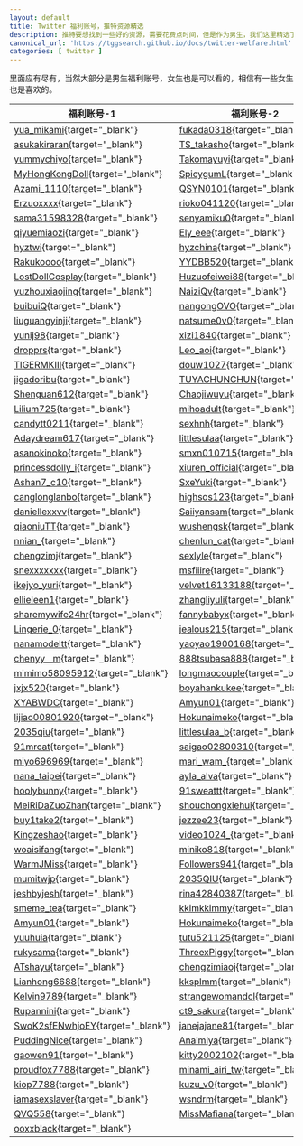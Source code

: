 ```yaml
---
layout: default
title: Twitter 福利账号，推特资源精选
description: 推特要想找到一些好的资源，需要花费点时间，但是作为男生，我们这里精选了一批男生福利账号，当然不仅仅是黄推账号了，我们还有各种其他的福利账号。
canonical_url: 'https://tggsearch.github.io/docs/twitter-welfare.html'
categories: [ twitter ]
---
```

里面应有尽有，当然大部分是男生福利账号，女生也是可以看的，相信有一些女生也是喜欢的。

| 福利账号-1     | 福利账号-2 | 
|---|---|
| [yua_mikami](./302.html?target=https://twitter.com/yua_mikami){target="_blank"} | [fukada0318](./302.html?target=https://twitter.com/fukada0318){target="_blank"} | 
| [asukakiraran](./302.html?target=https://twitter.com/asukakiraran){target="_blank"} | [TS_takasho](./302.html?target=https://twitter.com/TS_takasho){target="_blank"} | 
| [yummychiyo](./302.html?target=https://twitter.com/yummychiyo){target="_blank"} | [Takomayuyi](./302.html?target=https://twitter.com/Takomayuyi){target="_blank"} | 
| [MyHongKongDoll](./302.html?target=https://twitter.com/MyHongKongDoll){target="_blank"} | [SpicygumL](./302.html?target=https://twitter.com/SpicygumL){target="_blank"} | 
| [Azami_1110](./302.html?target=https://twitter.com/Azami_1110){target="_blank"} | [QSYN0101](./302.html?target=https://twitter.com/QSYN0101){target="_blank"} | 
| [Erzuoxxxx](./302.html?target=https://twitter.com/Erzuoxxxx){target="_blank"} | [rioko041120](./302.html?target=https://twitter.com/rioko041120){target="_blank"} | 
| [sama31598328](./302.html?target=https://twitter.com/sama31598328){target="_blank"} | [senyamiku0](./302.html?target=https://twitter.com/senyamiku0){target="_blank"} | 
| [qiyuemiaozi](./302.html?target=https://twitter.com/qiyuemiaozi){target="_blank"} | [Ely_eee](./302.html?target=https://twitter.com/Ely_eee){target="_blank"} | 
| [hyztwi](./302.html?target=https://twitter.com/hyztwi){target="_blank"} | [hyzchina](./302.html?target=https://twitter.com/hyzchina){target="_blank"} | 
| [Rakukoooo](./302.html?target=https://twitter.com/Rakukoooo){target="_blank"} | [YYDBB520](./302.html?target=https://twitter.com/YYDBB520){target="_blank"} | 
| [LostDollCosplay](./302.html?target=https://twitter.com/LostDollCosplay){target="_blank"} | [Huzuofeiwei88](./302.html?target=https://twitter.com/Huzuofeiwei88){target="_blank"} | 
| [yuzhouxiaojing](./302.html?target=https://twitter.com/yuzhouxiaojing){target="_blank"} | [NaiziQv](./302.html?target=https://twitter.com/NaiziQv){target="_blank"} | 
| [buibuiQ](./302.html?target=https://twitter.com/buibuiQ){target="_blank"} | [nangongOVO](./302.html?target=https://twitter.com/nangongOVO){target="_blank"} | 
| [liuguangyinji](./302.html?target=https://twitter.com/liuguangyinji){target="_blank"} | [natsume0v0](./302.html?target=https://twitter.com/natsume0v0){target="_blank"} | 
| [yunij98](./302.html?target=https://twitter.com/yunij98){target="_blank"} | [xizi1840](./302.html?target=https://twitter.com/xizi1840){target="_blank"} | 
| [dropprs](./302.html?target=https://twitter.com/dropprs){target="_blank"} | [Leo_aoi](./302.html?target=https://twitter.com/Leo_aoi){target="_blank"} | 
| [TIGERMKIII](./302.html?target=https://twitter.com/TIGERMKIII){target="_blank"} | [douw1027](./302.html?target=https://twitter.com/douw1027){target="_blank"} | 
| [jigadoribu](./302.html?target=https://twitter.com/jigadoribu){target="_blank"} | [TUYACHUNCHUN](./302.html?target=https://twitter.com/TUYACHUNCHUN){target="_blank"} | 
| [Shenguan612](./302.html?target=https://twitter.com/Shenguan612){target="_blank"} | [Chaojiwuyu](./302.html?target=https://twitter.com/Chaojiwuyu){target="_blank"} | 
| [Lilium725](./302.html?target=https://twitter.com/Lilium725){target="_blank"} | [mihoadult](./302.html?target=https://twitter.com/mihoadult){target="_blank"} | 
| [candytt0211](./302.html?target=https://twitter.com/candytt0211){target="_blank"} | [sexhnh](./302.html?target=https://twitter.com/sexhnh){target="_blank"} | 
| [Adaydream617](./302.html?target=https://twitter.com/Adaydream617){target="_blank"} | [littlesulaa](./302.html?target=https://twitter.com/littlesulaa){target="_blank"} | 
| [asanokinoko](./302.html?target=https://twitter.com/asanokinoko){target="_blank"} | [smxn010715](./302.html?target=https://twitter.com/smxn010715){target="_blank"} | 
| [princessdolly_i](./302.html?target=https://twitter.com/princessdolly_i){target="_blank"} | [xiuren_official](./302.html?target=https://twitter.com/xiuren_official){target="_blank"} | 
| [Ashan7_c10](./302.html?target=https://twitter.com/Ashan7_c10){target="_blank"} | [SxeYuki](./302.html?target=https://twitter.com/SxeYuki){target="_blank"} | 
| [canglonglanbo](./302.html?target=https://twitter.com/canglonglanbo){target="_blank"} | [highsos123](./302.html?target=https://twitter.com/highsos123){target="_blank"} | 
| [daniellexxvv](./302.html?target=https://twitter.com/daniellexxvv){target="_blank"} | [Saiiyansam](./302.html?target=https://twitter.com/Saiiyansam){target="_blank"} | 
| [qiaoniuTT](./302.html?target=https://twitter.com/qiaoniuTT){target="_blank"} | [wushengsk](./302.html?target=https://twitter.com/wushengsk){target="_blank"} | 
| [nnian_](./302.html?target=https://twitter.com/nnian_){target="_blank"} | [chenlun_cat](./302.html?target=https://twitter.com/chenlun_cat){target="_blank"} | 
| [chengzimj](./302.html?target=https://twitter.com/chengzimj){target="_blank"} | [sexlyle](./302.html?target=https://twitter.com/sexlyle){target="_blank"} | 
| [snexxxxxxx](./302.html?target=https://twitter.com/snexxxxxxx){target="_blank"} | [msfiiire](./302.html?target=https://twitter.com/msfiiire){target="_blank"} | 
| [ikejyo_yuri](./302.html?target=https://twitter.com/ikejyo_yuri){target="_blank"} | [velvet16133188](./302.html?target=https://twitter.com/velvet16133188){target="_blank"} | 
| [ellieleen1](./302.html?target=https://twitter.com/ellieleen1){target="_blank"} | [zhangliyuli](./302.html?target=https://twitter.com/zhangliyuli){target="_blank"} | 
| [sharemywife24hr](./302.html?target=https://twitter.com/sharemywife24hr){target="_blank"} | [fannybabyx](./302.html?target=https://twitter.com/fannybabyx){target="_blank"} | 
| [Lingerie_0](./302.html?target=https://twitter.com/Lingerie_0){target="_blank"} | [jealous215](./302.html?target=https://twitter.com/jealous215){target="_blank"} | 
| [nanamodeltt](./302.html?target=https://twitter.com/nanamodeltt){target="_blank"} | [yaoyao1900168](./302.html?target=https://twitter.com/yaoyao1900168){target="_blank"} | 
| [chenyy__m](./302.html?target=https://twitter.com/chenyy__m){target="_blank"} | [888tsubasa888](./302.html?target=https://twitter.com/888tsubasa888){target="_blank"} | 
| [mimimo58095912](./302.html?target=https://twitter.com/mimimo58095912){target="_blank"} | [longmaocouple](./302.html?target=https://twitter.com/longmaocouple){target="_blank"} | 
| [jxjx520](./302.html?target=https://twitter.com/jxjx520){target="_blank"} | [boyahankukee](./302.html?target=https://twitter.com/boyahankukee){target="_blank"} | 
| [XYABWDC](./302.html?target=https://twitter.com/XYABWDC){target="_blank"} | [Amyun01](./302.html?target=https://twitter.com/Amyun01){target="_blank"} | 
| [lijiao00801920](./302.html?target=https://twitter.com/lijiao00801920){target="_blank"} | [Hokunaimeko](./302.html?target=https://twitter.com/Hokunaimeko){target="_blank"} | 
| [2035qiu](./302.html?target=https://twitter.com/2035qiu){target="_blank"} | [littlesulaa_b](./302.html?target=https://twitter.com/littlesulaa_b){target="_blank"} | 
| [91mrcat](./302.html?target=https://twitter.com/91mrcat){target="_blank"} | [saigao02800310](./302.html?target=https://twitter.com/saigao02800310){target="_blank"} | 
| [miyo696969](./302.html?target=https://twitter.com/miyo696969){target="_blank"} | [mari_wam_](./302.html?target=https://twitter.com/mari_wam_){target="_blank"} | 
| [nana_taipei](./302.html?target=https://twitter.com/nana_taipei){target="_blank"} | [ayla_alva](./302.html?target=https://twitter.com/ayla_alva){target="_blank"} | 
| [hoolybunny](./302.html?target=https://twitter.com/hoolybunny){target="_blank"} | [91sweattt](./302.html?target=https://twitter.com/91sweattt){target="_blank"} | 
| [MeiRiDaZuoZhan](./302.html?target=https://twitter.com/MeiRiDaZuoZhan){target="_blank"} | [shouchongxiehui](./302.html?target=https://twitter.com/shouchongxiehui){target="_blank"} | 
| [buy1take2](./302.html?target=https://twitter.com/buy1take2){target="_blank"} | [jezzee23](./302.html?target=https://twitter.com/jezzee23){target="_blank"} | 
| [Kingzeshao](./302.html?target=https://twitter.com/Kingzeshao){target="_blank"} | [video1024\_](./302.html?target=https://twitter.com/video1024_){target="_blank"} | 
| [woaisifang](./302.html?target=https://twitter.com/woaisifang){target="_blank"} | [miniko818](./302.html?target=https://twitter.com/miniko818){target="_blank"} | 
| [WarmJMiss](./302.html?target=https://twitter.com/WarmJMiss){target="_blank"} | [Followers941](./302.html?target=https://twitter.com/Followers941){target="_blank"} | 
| [mumitwjp](./302.html?target=https://twitter.com/mumitwjp){target="_blank"} | [2035QIU](./302.html?target=https://twitter.com/2035QIU){target="_blank"} | 
| [jeshbyjesh](./302.html?target=https://twitter.com/jeshbyjesh){target="_blank"} | [rina42840387](./302.html?target=https://twitter.com/rina42840387){target="_blank"} | 
| [smeme_tea](./302.html?target=https://twitter.com/smeme_tea){target="_blank"} | [kkimkkimmy](./302.html?target=https://twitter.com/kkimkkimmy){target="_blank"} | 
| [Amyun01](./302.html?target=https://twitter.com/Amyun01){target="_blank"} | [Hokunaimeko](./302.html?target=https://twitter.com/Hokunaimeko){target="_blank"} | 
| [yuuhuia](./302.html?target=https://twitter.com/yuuhuia){target="_blank"} | [tutu521125](./302.html?target=https://twitter.com/tutu521125){target="_blank"} | 
| [rukysama](./302.html?target=https://twitter.com/rukysama){target="_blank"} | [ThreexPiggy](./302.html?target=https://twitter.com/ThreexPiggy){target="_blank"} | 
| [ATshayu](./302.html?target=https://twitter.com/ATshayu){target="_blank"} | [chengzimiaoj](./302.html?target=https://twitter.com/chengzimiaoj){target="_blank"} | 
| [Lianhong6688](./302.html?target=https://twitter.com/Lianhong6688){target="_blank"} | [kksplmm](./302.html?target=https://twitter.com/kksplmm){target="_blank"} | 
| [Kelvin9789](./302.html?target=https://twitter.com/Kelvin9789){target="_blank"} | [strangewomandcl](./302.html?target=https://twitter.com/strangewomandcl){target="_blank"} | 
| [Rupannini](./302.html?target=https://twitter.com/Rupannini){target="_blank"} | [ct9_sakura](./302.html?target=https://twitter.com/ct9_sakura){target="_blank"} | 
| [SwoK2sfENwhjoEY](./302.html?target=https://twitter.com/SwoK2sfENwhjoEY){target="_blank"} | [janejajane81](./302.html?target=https://twitter.com/janejajane81){target="_blank"} | 
| [PuddingNice](./302.html?target=https://twitter.com/PuddingNice){target="_blank"} | [Anaimiya](./302.html?target=https://twitter.com/Anaimiya){target="_blank"} | 
| [gaowen91](./302.html?target=https://twitter.com/gaowen91){target="_blank"} | [kitty2002102](./302.html?target=https://twitter.com/kitty2002102){target="_blank"} | 
| [proudfox7788](./302.html?target=https://twitter.com/proudfox7788){target="_blank"} | [minami_airi_tw](./302.html?target=https://twitter.com/minami_airi_tw){target="_blank"} | 
| [kiop7788](./302.html?target=https://twitter.com/kiop7788){target="_blank"} | [kuzu_v0](./302.html?target=https://twitter.com/kuzu_v0){target="_blank"} | 
| [iamasexslaver](./302.html?target=https://twitter.com/iamasexslaver){target="_blank"} | [wsndrm](./302.html?target=https://twitter.com/wsndrm){target="_blank"} | 
| [QVQ558](./302.html?target=https://twitter.com/QVQ558){target="_blank"} | [MissMafiana](./302.html?target=https://twitter.com/MissMafiana){target="_blank"} | 
| [ooxxblack](./302.html?target=https://twitter.com/ooxxblack){target="_blank"} | 
